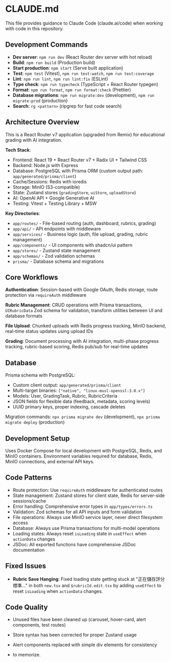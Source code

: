 # CLAUDE.md

This file provides guidance to Claude Code (claude.ai/code) when working with code in this repository.

## Development Commands

- **Dev server**: `npm run dev` (React Router dev server with hot reload)
- **Build**: `npm run build` (Production build)  
- **Start production**: `npm start` (Serve built application)
- **Test**: `npm test` (Vitest), `npm run test:watch`, `npm run test:coverage`
- **Lint**: `npm run lint`, `npm run lint:fix` (ESLint)
- **Type check**: `npm run typecheck` (TypeScript + React Router typegen)
- **Format**: `npm run format`, `npm run format:check` (Prettier)
- **Database migrations**: `npm run migrate:dev` (development), `npm run migrate:prod` (production)
- **Search**: `rg <pattern>` (ripgrep for fast code search)

## Architecture Overview

This is a React Router v7 application (upgraded from Remix) for educational grading with AI integration.

**Tech Stack**:
- Frontend: React 19 + React Router v7 + Radix UI + Tailwind CSS
- Backend: Node.js with Express
- Database: PostgreSQL with Prisma ORM (custom output path: `app/generated/prisma/client`)
- Cache/Sessions: Redis with ioredis
- Storage: MinIO (S3-compatible) 
- State: Zustand stores (`gradingStore`, `uiStore`, `uploadStore`)
- AI: OpenAI API + Google Generative AI
- Testing: Vitest + Testing Library + MSW

**Key Directories**:
- `app/routes/` - File-based routing (auth, dashboard, rubrics, grading)
- `app/api/` - API endpoints with middleware
- `app/services/` - Business logic (auth, file upload, grading, rubric management)
- `app/components/` - UI components with shadcn/ui pattern
- `app/stores/` - Zustand state management
- `app/schemas/` - Zod validation schemas
- `prisma/` - Database schema and migrations

## Core Workflows

**Authentication**: Session-based with Google OAuth, Redis storage, route protection via `requireAuth` middleware

**Rubric Management**: CRUD operations with Prisma transactions, `UIRubricData` Zod schema for validation, transform utilities between UI and database formats

**File Upload**: Chunked uploads with Redis progress tracking, MinIO backend, real-time status updates using upload IDs

**Grading**: Document processing with AI integration, multi-phase progress tracking, rubric-based scoring, Redis pub/sub for real-time updates

## Database

Prisma schema with PostgreSQL:
- Custom client output: `app/generated/prisma/client`
- Multi-target binaries: `["native", "linux-musl-openssl-3.0.x"]` 
- Models: User, GradingTask, Rubric, RubricCriteria
- JSON fields for flexible data (feedback, metadata, scoring levels)
- UUID primary keys, proper indexing, cascade deletes

Migration commands: `npx prisma migrate dev` (development), `npx prisma migrate deploy` (production)

## Development Setup

Uses Docker Compose for local development with PostgreSQL, Redis, and MinIO containers. Environment variables required for database, Redis, MinIO connections, and external API keys.

## Code Patterns

- Route protection: Use `requireAuth` middleware for authenticated routes
- State management: Zustand stores for client state, Redis for server-side sessions/cache
- Error handling: Comprehensive error types in `app/types/errors.ts`
- Validation: Zod schemas for all API inputs and form validation
- File operations: Always use MinIO service layer, never direct filesystem access
- Database: Always use Prisma transactions for multi-model operations
- Loading states: Always reset `isLoading` state in `useEffect` when `actionData` changes
- JSDoc: All exported functions have comprehensive JSDoc documentation

## Fixed Issues

- **Rubric Save Hanging**: Fixed loading state getting stuck at "正在儲存評分標準..." in both `new.tsx` and `$rubricId.edit.tsx` by adding `useEffect` to reset `isLoading` when `actionData` changes.

## Code Quality

- Unused files have been cleaned up (carousel, hover-card, alert components, test routes)
- Store syntax has been corrected for proper Zustand usage
- Alert components replaced with simple div elements for consistency

- to memorize.